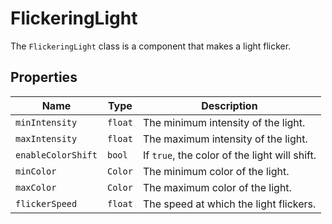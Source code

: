 # FlickeringLight

The `FlickeringLight` class is a component that makes a light flicker.

## Properties

| Name | Type | Description |
| --- | --- | --- |
| `minIntensity` | `float` | The minimum intensity of the light. |
| `maxIntensity` | `float` | The maximum intensity of the light. |
| `enableColorShift` | `bool` | If `true`, the color of the light will shift. |
| `minColor` | `Color` | The minimum color of the light. |
| `maxColor` | `Color` | The maximum color of the light. |
| `flickerSpeed` | `float` | The speed at which the light flickers. |
